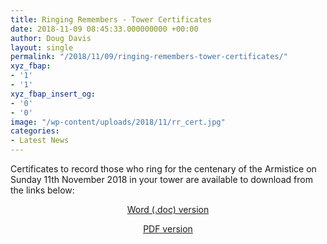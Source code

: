 ```yaml
---
title: Ringing Remembers - Tower Certificates
date: 2018-11-09 08:45:33.000000000 +00:00
author: Doug Davis
layout: single
permalink: "/2018/11/09/ringing-remembers-tower-certificates/"
xyz_fbap:
- '1'
- '1'
xyz_fbap_insert_og:
- '0'
- '0'
image: "/wp-content/uploads/2018/11/rr_cert.jpg"
categories:
- Latest News
---
```

Certificates to record those who ring for the centenary of the Armistice on Sunday 11th November 2018 in your tower are available to download from the links below:

<p style="text-align: center;">
  <a href="https://cccbr.org.uk/wp-content/uploads/2018/11/Ringing-Remembers-Tower-Certificate.doc" target="_blank" rel="noopener">Word (.doc) version</a>
</p>

<p style="text-align: center;">
  <a href="https://cccbr.org.uk/wp-content/uploads/2018/11/Ringing-Remembers-Tower-Certificate.pdf" target="_blank" rel="noopener">PDF version</a>
</p>
